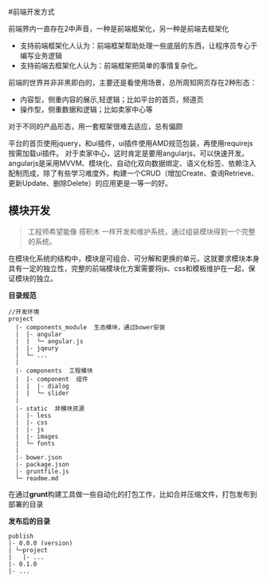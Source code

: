 #前端开发方式

前端界内一直存在2中声音，一种是前端框架化，另一种是前端去框架化  
* 支持前端框架化人认为：前端框架帮助处理一些底层的东西，让程序员专心于编写业务逻辑
* 支持前端去框架化人认为：前端框架把简单的事情复杂化。

前端的世界并非非黑即白的，主要还是看使用场景，总所周知网页存在2种形态：
  * 内容型，侧重内容的展示,轻逻辑；比如平台的首页，频道页
  * 操作型，侧重数据和逻辑；比如卖家中心等

对于不同的产品形态，用一套框架很难去适应，总有偏颇  

平台的首页使用jquery，和ui插件，ui插件使用AMD规范包装，再使用requirejs按需加载ui插件。
对于卖家中心，这时肯定是要用angularjs，可以快速开发。angularjs是采用MVVM、模块化、自动化双向数据绑定、语义化标签、依赖注入配制而成，除了有些学习难度外，构建一个CRUD（增加Create、查询Retrieve、更新Update、删除Delete）的应用更是一等一的好。

## 模块开发

> 工程师希望能像 搭积木 一样开发和维护系统，通过组装模块得到一个完整的系统。

在模块化系统的结构中，模块是可组合、可分解和更换的单元，这就要求模块本身具有一定的独立性，完整的前端模块化方案需要将js、css和模板维护在一起，保证模块的独立。

**目录规范** 

    //开发环境   
    project    
      |- components_module  生态模块，通过bower安装        
      |  |- angular    
      |  |  └─ angular.js  
      |  |- jqeury  
      |  └─ ...   
      |  
      |- components  工程模块  
      |  |- component  组件      
      |  |  |- dialog  
      |  |  └─ slider   
      |  
      |- static  非模块资源  
      |  |- less  
      |  |- css  
      |  |- js  
      |  |- images  
      |  └─ fonts  
      |  
      |- bower.json  
      |- package.json  
      |- gruntfile.js  
      └─ readme.md  


在通过**grunt**构建工具做一些自动化的打包工作，比如合并压缩文件，打包发布到部署的目录

**发布后的目录**

      
    publish
    |- 0.0.0 (version)
    | └─project 
    |   |- ...
    |- 0.1.0
    |- ...